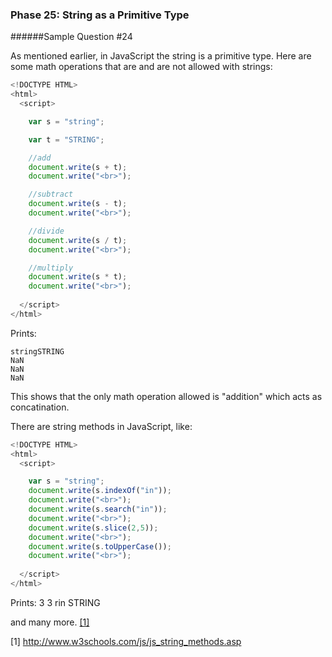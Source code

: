 ### Phase 25: String as a Primitive Type
######Sample Question #24

As mentioned earlier, in JavaScript the string is a primitive type. Here are some math operations that are and are not allowed with strings:

```js
<!DOCTYPE HTML>
<html>
  <script>

    var s = "string";

    var t = "STRING";

    //add
    document.write(s + t);
    document.write("<br>");

    //subtract
    document.write(s - t);
    document.write("<br>");

    //divide
    document.write(s / t);
    document.write("<br>");

    //multiply
    document.write(s * t);
    document.write("<br>");
    
  </script>
</html>

```

Prints:

	stringSTRING
	NaN
	NaN
	NaN


This shows that the only math operation allowed is "addition" which acts as concatination.

There are string methods in JavaScript, like:

```js
<!DOCTYPE HTML>
<html>
  <script>

    var s = "string";
    document.write(s.indexOf("in"));
    document.write("<br>");
    document.write(s.search("in"));
    document.write("<br>");
    document.write(s.slice(2,5));
    document.write("<br>");
    document.write(s.toUpperCase());
    document.write("<br>");
    
  </script>
</html>

```

Prints:
	3
	3
	rin
	STRING


and many more. [[1]](http://www.w3schools.com/js/js_string_methods.asp)

[1] http://www.w3schools.com/js/js_string_methods.asp
